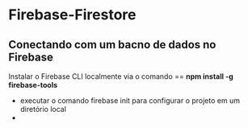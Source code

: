 # Firebase-Firestore

<h2>Conectando com um bacno de dados no Firebase</h2>
<p>Instalar o Firebase CLI localmente via o comando == <strong>npm install -g firebase-tools</strong></p>
<ul>
  <li>executar o comando firebase init para configurar o projeto em um diretório local<li>  
</ul>
